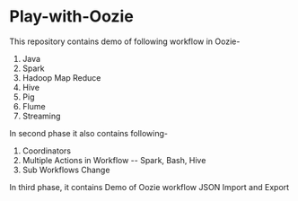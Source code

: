 # Play-with-Oozie

This repository contains demo of following workflow in Oozie-

1) Java
2) Spark
3) Hadoop Map Reduce
4) Hive
5) Pig
6) Flume
7) Streaming

In second phase it also contains following-

1) Coordinators
2) Multiple Actions in Workflow
	-- Spark, Bash, Hive
3) Sub Workflows Change 

In third phase, it contains Demo of Oozie workflow JSON Import and Export
